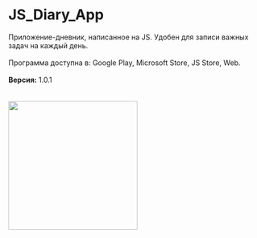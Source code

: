 # JS_Diary_App
Приложение-дневник, написанное на JS. Удобен для записи важных задач на каждый день.
<br><br>
Программа доступна в: Google Play, Microsoft Store, JS Store, Web.
<br><br>
<b>Версия:</b> 1.0.1
<br><br><br>
<a href="https://jsstore.difres.ru/product?id=1"><img src="https://jsstore.difres.ru/img/buttons/js_store.jpg" width="256px"></a>
